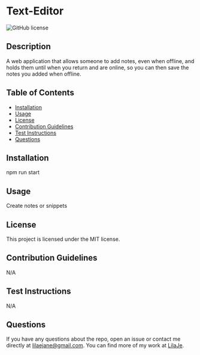 # Text-Editor
    
![GitHub license](https://img.shields.io/badge/license-MIT-blue.svg)
    
## Description
    
 A web application that allows someone to add notes, even when offline, and holds them until when you return and are online, so you can then save the notes you added when offline. 

    
## Table of Contents
    
* [Installation](#installation)
* [Usage](#usage)
* [License](#license)
* [Contribution Guidelines](#contribution-guidelines)
* [Test Instructions](#test-instructions)
* [Questions](#questions)
    
## Installation
    
npm run start

    
## Usage
    
Create notes or snippets

    
## License
    
This project is licensed under the MIT license.
    
## Contribution Guidelines
    
N/A

    
## Test Instructions
    
N/A

    
## Questions
    
If you have any questions about the repo, open an issue or contact me directly at lilaejane@gmail.com. You can find more of my work at [LilaJe](github.com/LilaJe/).


